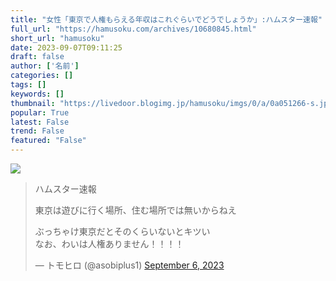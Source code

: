 ```yaml
---
title: "女性「東京で人権もらえる年収はこれぐらいでどうでしょうか」:ハムスター速報"
full_url: "https://hamusoku.com/archives/10680845.html"
short_url: "hamusoku"
date: 2023-09-07T09:11:25
draft: false
author: ['名前']
categories: []
tags: []
keywords: []
thumbnail: "https://livedoor.blogimg.jp/hamusoku/imgs/0/a/0a051266-s.jpg"
popular: True
latest: False
trend: False
featured: "False"
---
```


![](https://livedoor.blogimg.jp/hamusoku/imgs/0/a/0a051266-s.jpg)

<blockquote class="twitter-tweet"><p>ハムスター速報</p><p>東京は遊びに行く場所、住む場所では無いからねえ</p><p lang="ja" dir="ltr">ぶっちゃけ東京だとそのくらいないとキツい<br>なお、わいは人権ありません！！！！</p>— トモヒロ (@asobiplus1) <a href="https://twitter.com/asobiplus1/status/1699288784981086386?ref_src=twsrc%5Etfw">September 6, 2023</a></blockquote> 